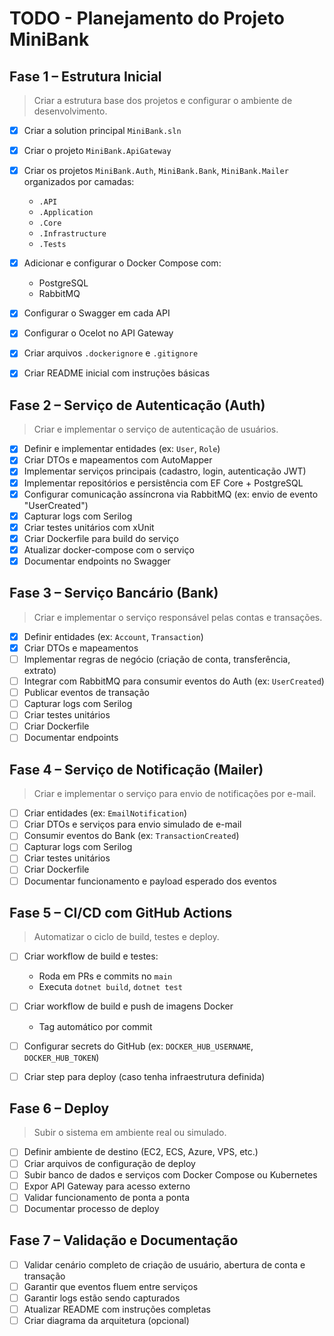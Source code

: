 # TODO - Planejamento do Projeto MiniBank

## Fase 1 – Estrutura Inicial

> Criar a estrutura base dos projetos e configurar o ambiente de desenvolvimento.

* [x] Criar a solution principal `MiniBank.sln`
* [x] Criar o projeto `MiniBank.ApiGateway`
* [x] Criar os projetos `MiniBank.Auth`, `MiniBank.Bank`, `MiniBank.Mailer` organizados por camadas:
  * `.API`
  * `.Application`
  * `.Core`
  * `.Infrastructure`
  * `.Tests`

* [x] Adicionar e configurar o Docker Compose com:
  * PostgreSQL
  * RabbitMQ

* [x] Configurar o Swagger em cada API
* [x] Configurar o Ocelot no API Gateway
* [x] Criar arquivos `.dockerignore` e `.gitignore`
* [x] Criar README inicial com instruções básicas

## Fase 2 – Serviço de Autenticação (Auth)

> Criar e implementar o serviço de autenticação de usuários.

* [x] Definir e implementar entidades (ex: `User`, `Role`)
* [x] Criar DTOs e mapeamentos com AutoMapper
* [x] Implementar serviços principais (cadastro, login, autenticação JWT)
* [x] Implementar repositórios e persistência com EF Core + PostgreSQL
* [x] Configurar comunicação assíncrona via RabbitMQ (ex: envio de evento "UserCreated")
* [x] Capturar logs com Serilog
* [x] Criar testes unitários com xUnit
* [x] Criar Dockerfile para build do serviço
* [x] Atualizar docker-compose com o serviço
* [x] Documentar endpoints no Swagger

## Fase 3 – Serviço Bancário (Bank)

> Criar e implementar o serviço responsável pelas contas e transações.

* [x] Definir entidades (ex: `Account`, `Transaction`)
* [x] Criar DTOs e mapeamentos
* [ ] Implementar regras de negócio (criação de conta, transferência, extrato)
* [ ] Integrar com RabbitMQ para consumir eventos do Auth (ex: `UserCreated`)
* [ ] Publicar eventos de transação
* [ ] Capturar logs com Serilog
* [ ] Criar testes unitários
* [ ] Criar Dockerfile
* [ ] Documentar endpoints

## Fase 4 – Serviço de Notificação (Mailer)

> Criar e implementar o serviço para envio de notificações por e-mail.

* [ ] Criar entidades (ex: `EmailNotification`)
* [ ] Criar DTOs e serviços para envio simulado de e-mail
* [ ] Consumir eventos do Bank (ex: `TransactionCreated`)
* [ ] Capturar logs com Serilog
* [ ] Criar testes unitários
* [ ] Criar Dockerfile
* [ ] Documentar funcionamento e payload esperado dos eventos

## Fase 5 – CI/CD com GitHub Actions

> Automatizar o ciclo de build, testes e deploy.

* [ ] Criar workflow de build e testes:
  * Roda em PRs e commits no `main`
  * Executa `dotnet build`, `dotnet test`

* [ ] Criar workflow de build e push de imagens Docker
  * Tag automático por commit

* [ ] Configurar secrets do GitHub (ex: `DOCKER_HUB_USERNAME`, `DOCKER_HUB_TOKEN`)
* [ ] Criar step para deploy (caso tenha infraestrutura definida)

## Fase 6 – Deploy

> Subir o sistema em ambiente real ou simulado.

* [ ] Definir ambiente de destino (EC2, ECS, Azure, VPS, etc.)
* [ ] Criar arquivos de configuração de deploy
* [ ] Subir banco de dados e serviços com Docker Compose ou Kubernetes
* [ ] Expor API Gateway para acesso externo
* [ ] Validar funcionamento de ponta a ponta
* [ ] Documentar processo de deploy

## Fase 7 – Validação e Documentação

* [ ] Validar cenário completo de criação de usuário, abertura de conta e transação
* [ ] Garantir que eventos fluem entre serviços
* [ ] Garantir logs estão sendo capturados
* [ ] Atualizar README com instruções completas
* [ ] Criar diagrama da arquitetura (opcional)
